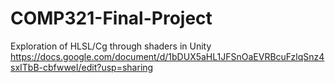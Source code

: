 # COMP321-Final-Project
Exploration of HLSL/Cg through shaders in Unity
https://docs.google.com/document/d/1bDUX5aHL1JFSnOaEVRBcuFzlqSnz4sxITbB-cbfwweI/edit?usp=sharing
